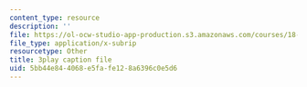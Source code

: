 ```yaml
---
content_type: resource
description: ''
file: https://ol-ocw-studio-app-production.s3.amazonaws.com/courses/18-01sc-single-variable-calculus-fall-2010/5bb44e844068e5fafe128a6396c0e5d6_eRCN3daFCmU.srt
file_type: application/x-subrip
resourcetype: Other
title: 3play caption file
uid: 5bb44e84-4068-e5fa-fe12-8a6396c0e5d6
---
```

